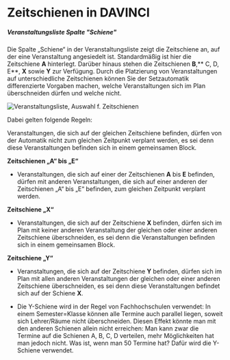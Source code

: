 # Zeitschienen in DAVINCI

##### Veranstaltungsliste Spalte "Schiene"

Die Spalte „Schiene“ in der Veranstaltungsliste zeigt die Zeitschiene an, auf der eine Veranstaltung angesiedelt ist. Standardmäßig ist hier die Zeitschiene **A** hinterlegt. Darüber hinaus stehen die Zeitschienen **B**,** C, D, E**, **X** sowie **Y** zur Verfügung. Durch die Platzierung von Veranstaltungen auf unterschiedliche Zeitschienen können Sie der Setzautomatik differenzierte Vorgaben machen, welche Veranstaltungen sich im Plan überschneiden dürfen und welche nicht.

![Veranstaltungsliste, Auswahl f. Zeitschienen](/assets/Zeitschienen01.png)

Dabei gelten folgende Regeln:

Veranstaltungen, die sich auf der gleichen Zeitschiene befinden, dürfen von der Automatik nicht zum gleichen Zeitpunkt verplant werden, es sei denn diese Veranstaltungen befinden sich in einem gemeinsamen Block.

**Zeitschienen „A“ bis „E“**

* Veranstaltungen, die sich auf einer der Zeitschienen **A** bis **E** befinden, dürfen mit anderen Veranstaltungen, die sich auf einer anderen der Zeitschienen „A“ bis „E“ befinden, zum gleichen Zeitpunkt verplant werden. 

**Zeitschiene „X“**

* Veranstaltungen, die sich auf der Zeitschiene **X** befinden, dürfen sich im Plan mit keiner anderen Veranstaltung der gleichen oder einer anderen Zeitschiene überschneiden, es sei denn die Veranstaltungen befinden sich in einem gemeinsamen Block. 

**Zeitschiene „Y“**

* Veranstaltungen, die sich auf der Zeitschiene **Y** befinden, dürfen sich im Plan mit allen anderen Veranstaltungen der gleichen oder einer anderen Zeitschiene überschneiden, es sei denn diese Veranstaltungen befindet sich auf der Schiene **X**.

* Die Y-Schiene wird in der Regel von Fachhochschulen verwendet: In einem Semester=Klasse können alle Termine auch parallel liegen, soweit sich Lehrer/Räume nicht überschneiden. Diesen Effekt könnte man mit den anderen Schienen allein nicht erreichen: Man kann zwar die Termine auf die Schienen A, B, C, D verteilen, mehr Möglichkeiten hat man jedoch nicht. Was ist, wenn man 50 Termine hat? Dafür wird die Y-Schiene verwendet.



